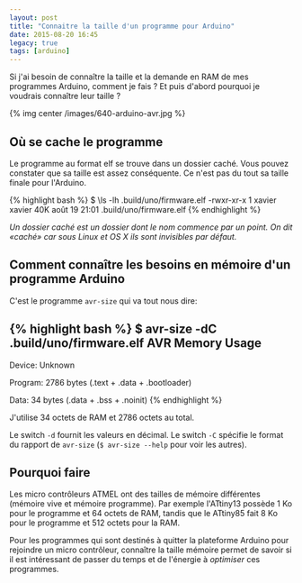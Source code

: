 ```yaml
---
layout: post
title: "Connaitre la taille d'un programme pour Arduino"
date: 2015-08-20 16:45
legacy: true
tags: [arduino]
---
```


Si j'ai besoin de connaître la taille et la demande en RAM de mes
programmes Arduino, comment je fais ? Et puis d'abord pourquoi je voudrais
connaître leur taille ?

{% img center /images/640-arduino-avr.jpg %}

<!-- more -->

## Où se cache le programme

Le programme au format elf se trouve dans un dossier caché. Vous pouvez
constater que sa taille est assez conséquente. Ce n'est pas du tout sa taille
finale pour l'Arduino.

{% highlight bash %}
$ \ls -lh .build/uno/firmware.elf 
-rwxr-xr-x 1 xavier xavier 40K août  19 21:01 .build/uno/firmware.elf
{% endhighlight %}

*Un dossier caché est un dossier dont le nom commence par un point. On dit
«caché» car sous Linux et OS X ils sont invisibles par défaut.*

## Comment connaître les besoins en mémoire d'un programme Arduino

C'est le programme `avr-size` qui va tout nous dire:

{% highlight bash %}
$ avr-size -dC .build/uno/firmware.elf 
AVR Memory Usage
----------------
Device: Unknown

Program:    2786 bytes
(.text + .data + .bootloader)

Data:         34 bytes
(.data + .bss + .noinit)
{% endhighlight %}

J'utilise 34 octets de RAM et 2786 octets au total.

Le switch `-d` fournit les valeurs en décimal. Le switch `-C` spécifie le
format du rapport de `avr-size` (`$ avr-size --help` pour voir les autres).

## Pourquoi faire

Les micro contrôleurs ATMEL ont des tailles de mémoire
différentes (mémoire vive et mémoire programme). Par exemple l'ATtiny13 possède 1 Ko pour le programme et 64 octets
de RAM, tandis que le ATtiny85 fait 8 Ko pour le programme et 512 octets pour
la RAM.

Pour les programmes qui sont destinés à quitter la plateforme Arduino pour
rejoindre un micro contrôleur, connaître la taille mémoire permet de savoir
si il est intéressant de passer du temps et de l'énergie à *optimiser* ces
programmes.

